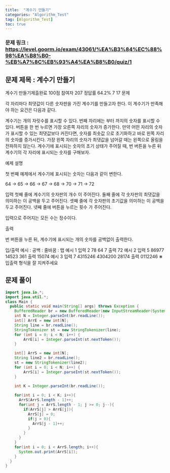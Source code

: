 ```yaml
---
title:  "계수기 만들기"
categories: "Algorithm_Test"
tag: [Algorithm_Test]
toc: true
---
```


### 문제 링크 : https://level.goorm.io/exam/43061/%EA%B3%84%EC%88%98%EA%B8%B0-%EB%A7%8C%EB%93%A4%EA%B8%B0/quiz/1

## 문제 제목 : 계수기 만들기

계수기 만들기제출완료
100점
참여자
207
정답률
64.2%
7
17
문제

각 자리마다 최댓값이 다른 숫자판을 가진 계수기를 만들고자 한다. 이 계수기가 만족해야 하는 요건은 다음과 같다.

계수기는 개의 자릿수를 표시할 수 있다.
번째 자리에는 부터 까지의 숫자를 표시할 수 있다.
버튼을 한 번 누르면 가장 오른쪽 자리의 숫자가  증가한다.
만약 어떤 자리의 숫자가 표시할 수 있는 최댓값보다 커진다면, 숫자를 최솟값 으로 초기화하고 바로 왼쪽 자리의 숫자를  증가시킨다. 
가장 왼쪽 자리의 숫자가 최댓값을 넘어갈 때는 왼쪽으로 올림을 전파하지 않는다.
계수기에 표시되는 숫자의 초기 상태가 주어질 때, 번 버튼을 누른 뒤 계수기의 각 자리에 표시되는 숫자를 구해보자.



예제 설명

첫 번째 예제에서 계수기에 표시되는 숫자는 다음과 같이 변한다.

 64  →  65  →  66  →   67  →  68  →  70  →  71  →  72 



입력
첫째 줄에 계수기의 숫자판의 개수 이 주어진다.
둘째 줄에 각 숫자판의 최댓값을 의미하는 이 공백을 두고 주어진다.
셋째 줄에 각 숫자판의 초기값을 의미하는 이 공백을 두고 주어진다.
넷째 줄에 버튼을 누르는 횟수 가 주어진다.





입력으로 주어지는 모든 수는 정수이다.


출력

번 버튼을 누른 뒤, 계수기에 표시되는 개의 숫자를 공백없이 출력한다.

입/출력 예시
:
공백
:
줄바꿈
:
탭
예시 1
입력
2
78
64
7
출력
72
예시 2
입력
5
86977
14523
361
출력
15074
예시 3
입력
7
4315246
4304200
28174
출력
0112246
⋇ 입출력 형식을 잘 지켜주세요

## 문제 풀이
```java
import java.io.*;
import java.util.*;
class Main {
  public static void main(String[] args) throws Exception {
    BufferedReader br = new BufferedReader(new InputStreamReader(System.in));
    int N = Integer.parseInt(br.readLine());
    int[] ArrE = new int[N];
    String line = br.readLine();
    StringTokenizer st = new StringTokenizer(line);
    for (int i = 0; i < N; i++) {
        ArrE[i] = Integer.parseInt(st.nextToken());
    }

    int[] ArrS = new int[N];
    String line2 = br.readLine();
    st = new StringTokenizer(line2);
    for (int i = 0; i < N; i++) {
        ArrS[i] = Integer.parseInt(st.nextToken());
    }
    
    int K = Integer.parseInt(br.readLine());

    for(int i = 0; i < K; i++){
      ArrS[ArrS.length - 1]++;
      for(int j = ArrS.length - 1; j >= 0; j--){
        if(ArrS[j] > ArrE[j]){
          ArrS[j] = 0;
          if(j > 0){
            ArrS[j - 1]++;          
          }
        }
      }
    }
    for(int i = 0; i < ArrS.length; i++){
      System.out.print(ArrS[i]);
    }
  }
}
```